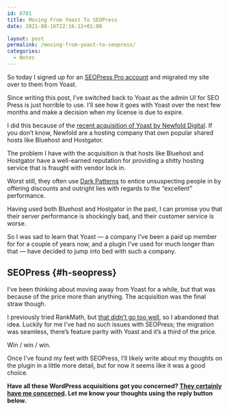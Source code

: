 ```yaml
---
id: 6701
title: Moving From Yoast To SEOPress
date: 2021-08-16T22:16:12+01:00

layout: post
permalink: /moving-from-yoast-to-seopress/
categories:
  - Notes
---
```

<p class="medium">
  So today I signed up for an <a rel="noreferrer noopener" href="https://www.seopress.org/pricing/" target="_blank">SEOPress Pro account</a> and migrated my site over to them from Yoast.
</p>

<p class="notice">
  Since writing this post, I&#8217;ve switched back to Yoast as the admin UI for SEO Press is just horrible to use. I&#8217;ll see how it goes with Yoast over the next few months and make a decision when my license is due to expire.
</p>

I did this because of the <a rel="noreferrer noopener" href="https://yoast.com/exciting-news-yoast-joins-newfold-digital/" target="_blank">recent acquisition of Yoast by Newfold Digital</a>. If you don&#8217;t know, Newfold are a hosting company that own popular shared hosts like Bluehost and Hostgator.

The problem I have with the acquisition is that hosts like Bluehost and Hostgator have a well-earned reputation for providing a shitty hosting service that is fraught with vendor lock in.

Worst still, they often use <a rel="noreferrer noopener" href="https://www.darkpatterns.org" target="_blank">Dark Patterns</a> to entice unsuspecting people in by offering discounts and outright lies with regards to the &#8220;excellent&#8221; performance.

Having used both Bluehost and Hostgator in the past, I can promise you that their server performance is shockingly bad, and their customer service is worse.

So I was sad to learn that Yoast &#8212; a company I&#8217;ve been a paid up member for for a couple of years now, and a plugin I&#8217;ve used for much longer than that &#8212; have decided to jump into bed with such a company.

## SEOPress {#h-seopress}

I&#8217;ve been thinking about moving away from Yoast for a while, but that was because of the price more than anything. The acquisition was the final straw though.

I previously tried RankMath, but <a rel="noreferrer noopener" href="https://kevq.uk/migrating-from-yoast-to-rankmath-broke-my-site/" data-type="post" data-id="6236" target="_blank">that didn&#8217;t go too well</a>, so I abandoned that idea. Luckily for me I&#8217;ve had no such issues with SEOPress; the migration was seamless, there&#8217;s feature parity with Yoast and it&#8217;s a third of the price.

<p class="medium">
  Win / win / win.
</p>

Once I&#8217;ve found my feet with SEOPress, I&#8217;ll likely write about my thoughts on the plugin in a little more detail, but for now it seems like it was a good choice.

**Have all these WordPress acquisitions got you concerned? <a rel="noreferrer noopener" href="https://kevq.uk/notes/are-wordpress-plugin-acquisitions-too-much/" data-type="notes" data-id="5727" target="_blank">They certainly have me concerned</a>. Let me know your thoughts using the reply button below.**